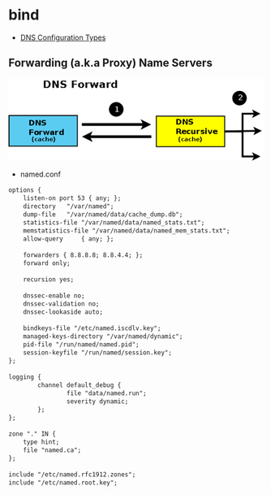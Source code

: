 # bind

* [DNS Configuration Types](http://www.zytrax.com/books/dns/ch4/index.html)

## Forwarding (a.k.a Proxy) Name Servers

![DNS Forward](images/forward.png)

* named.conf

```
options {
    listen-on port 53 { any; };
    directory   "/var/named";
    dump-file   "/var/named/data/cache_dump.db";
    statistics-file "/var/named/data/named_stats.txt";
    memstatistics-file "/var/named/data/named_mem_stats.txt";
    allow-query     { any; };

    forwarders { 8.8.8.8; 8.8.4.4; };
    forward only;

    recursion yes;

    dnssec-enable no;
    dnssec-validation no;
    dnssec-lookaside auto;

    bindkeys-file "/etc/named.iscdlv.key";
    managed-keys-directory "/var/named/dynamic";
    pid-file "/run/named/named.pid";
    session-keyfile "/run/named/session.key";
};

logging {
        channel default_debug {
                file "data/named.run";
                severity dynamic;
        };
};

zone "." IN {
    type hint;
    file "named.ca";
};

include "/etc/named.rfc1912.zones";
include "/etc/named.root.key";
```
